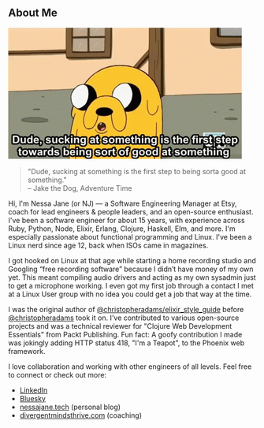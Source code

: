 ## About Me
![gif of Jake the Dog from Adventure Time saying Dude, sucking at something is the first step to being sorta good at something.](imgs/jake.gif)
> "Dude, sucking at something is the first step to being sorta good at something."  
> – Jake the Dog, Adventure Time

Hi, I'm Nessa Jane (or NJ) — a Software Engineering Manager at Etsy, coach for lead engineers & people leaders, and an open-source enthusiast. I've been a software engineer for about 15 years, with experience across Ruby, Python, Node, Elixir, Erlang, Clojure, Haskell, Elm, and more. I'm especially passionate about functional programming and Linux. I've been a Linux nerd since age 12, back when ISOs came in magazines.

I got hooked on Linux at that age while starting a home recording studio and Googling “free recording software” because I didn’t have money of my own yet. This meant compiling audio drivers and acting as my own sysadmin just to get a microphone working. I even got my first job through a contact I met at a Linux User group with no idea you could get a job that way at the time.

I was the original author of [@christopheradams/elixir_style_guide](https://github.com/christopheradams/elixir_style_guide) before [@christopheradams](https://github.com/christopheradams) took it on. I've contributed to various open-source projects and was a technical reviewer for "Clojure Web Development Essentials" from Packt Publishing. Fun fact: A goofy contribution I made was jokingly adding HTTP status 418, "I'm a Teapot", to the Phoenix web framework.

I love collaboration and working with other engineers of all levels. Feel free to connect or check out more:
- [LinkedIn](https://linkedin.com/in/divergentmindsthrive)
- [Bluesky](https://bsky.app/profile/nessamurmur.bsky.social)
- [nessajane.tech](https://nessajane.tech) (personal blog)
- [divergentmindsthrive.com](https://divergentmindsthrive.com) (coaching)


